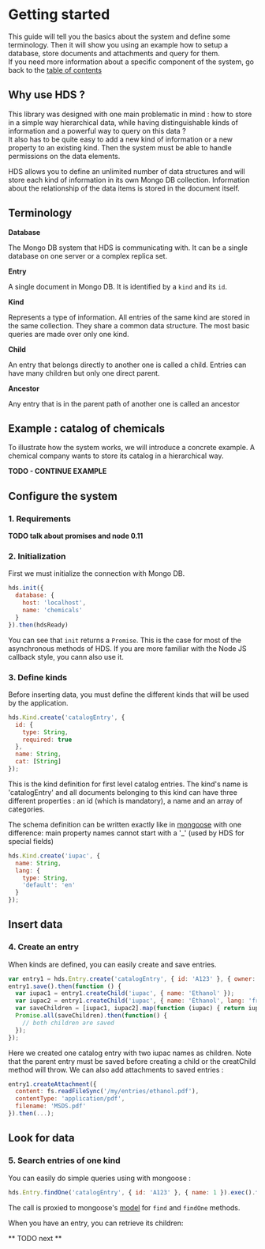 
# Getting started

This guide will tell you the basics about the system and define some terminology. Then it will show you using an example how to setup a database, store documents and attachments and query for them.  
If you need more information about a specific component of the system, go back to the [table of contents](README.md#table-of-contents)

## Why use HDS ?

This library was designed with one main problematic in mind : how to store in a simple way hierarchical data, while having distinguishable kinds of information and a powerful way to query on this data ?  
It also has to be quite easy to add a new kind of information or a new property to an existing kind. Then the system must be able to handle permissions on the data elements.

HDS allows you to define an unlimited number of data structures and will store each kind of information in its own Mongo DB collection. Information about the relationship of the data items is stored in the document itself.

## Terminology

__Database__

The Mongo DB system that HDS is communicating with. It can be a single database on one server or a complex replica set.

__Entry__

A single document in Mongo DB. It is identified by a `kind` and its `id`.

__Kind__

Represents a type of information. All entries of the same kind are stored in the same collection.
They share a common data structure. The most basic queries are made over only one kind.

__Child__

An entry that belongs directly to another one is called a child. Entries can have many children but only one direct parent.

__Ancestor__

Any entry that is in the parent path of another one is called an ancestor

## Example : catalog of chemicals

To illustrate how the system works, we will introduce a concrete example.
A chemical company wants to store its catalog in a hierarchical way.

**TODO - CONTINUE EXAMPLE**

## Configure the system

### 1. Requirements

**TODO talk about promises and node 0.11**

### 2. Initialization

First we must initialize the connection with Mongo DB.

```js
hds.init({
  database: {
    host: 'localhost',
    name: 'chemicals'
  }
}).then(hdsReady)
```

You can see that `init` returns a `Promise`. This is the case for most of the asynchronous methods of HDS. If you are more familiar with the Node JS callback style, you cann also use it.

### 3. Define kinds

Before inserting data, you must define the different kinds that will be used by the application.

```js
hds.Kind.create('catalogEntry', {
  id: {
    type: String,
    required: true
  },
  name: String,
  cat: [String]
});
```

This is the kind definition for first level catalog entries. The kind's name is 'catalogEntry'
and all documents belonging to this kind can have three different properties : an id (which is mandatory), a name and an array of categories.

The schema definition can be written exactly like in [mongoose](http://mongoosejs.com/docs/guide.html) with one difference: main property names cannot start with a '_' (used by HDS for special fields)

```js
hds.Kind.create('iupac', {
  name: String,
  lang: {
    type: String,
    'default': 'en'
  }
});
```

## Insert data

### 4. Create an entry

When kinds are defined, you can easily create and save entries.

```js
var entry1 = hds.Entry.create('catalogEntry', { id: 'A123' }, { owner: 'user1@example.com' });
entry1.save().then(function () {
  var iupac1 = entry1.createChild('iupac', { name: 'Ethanol' });
  var iupac2 = entry1.createChild('iupac', { name: 'Éthanol', lang: 'fr' });
  var saveChildren = [iupac1, iupac2].map(function (iupac) { return iupac.save() });
  Promise.all(saveChildren).then(function() {
    // both children are saved
  });
});
```

Here we created one catalog entry with two iupac names as children. Note that the parent entry must be saved before creating a child or the creatChild method will throw.
We can also add attachments to saved entries :

```js
entry1.createAttachment({
  content: fs.readFileSync('/my/entries/ethanol.pdf'),
  contentType: 'application/pdf',
  filename: 'MSDS.pdf'
}).then(...);
```

## Look for data

### 5. Search entries of one kind

You can easily do simple queries using with mongoose :

```js
hds.Entry.findOne('catalogEntry', { id: 'A123' }, { name: 1 }).exec().then(...);
```

The call is proxied to mongoose's [model](http://mongoosejs.com/docs/api.html#model_Model.find) for `find` and `findOne` methods.

When you have an entry, you can retrieve its children:

** TODO next **
